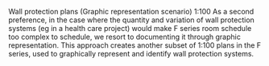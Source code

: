 Wall protection plans
<span class="highlight-red">(Graphic representation scenario) 1:100</span>
As a second preference, in the case where the quantity and variation of wall protection systems (eg in a health care project) would make F series room schedule too complex to schedule, we resort to documenting it through graphic representation.
This approach creates another subset of <span class="highlight-red">1:100</span> plans in the F series, used to graphically represent and identify wall protection systems.